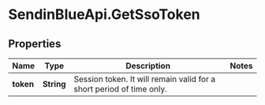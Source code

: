 # SendinBlueApi.GetSsoToken

## Properties
Name | Type | Description | Notes
------------ | ------------- | ------------- | -------------
**token** | **String** | Session token. It will remain valid for a short period of time only. | 


